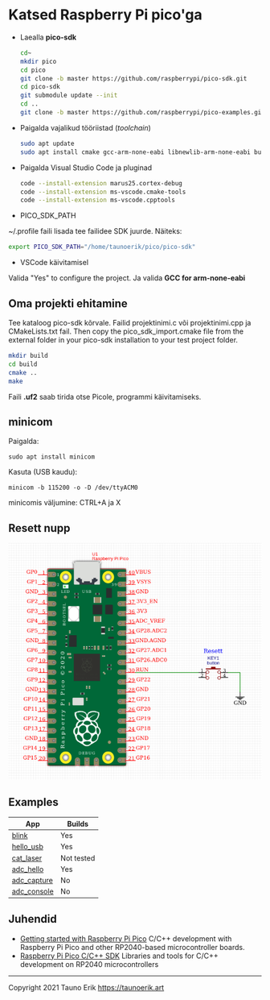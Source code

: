 # Katsed Raspberry Pi pico'ga

- Laealla **pico-sdk**
  
  ```Bash
  cd~
  mkdir pico
  cd pico
  git clone -b master https://github.com/raspberrypi/pico-sdk.git
  cd pico-sdk
  git submodule update --init
  cd ..
  git clone -b master https://github.com/raspberrypi/pico-examples.git
  ```

- Paigalda vajalikud tööriistad (_toolchain_)

  ```Bash
  sudo apt update
  sudo apt install cmake gcc-arm-none-eabi libnewlib-arm-none-eabi build-essential
  ```

- Paigalda Visual Studio Code ja pluginad

  ```Bash
  code --install-extension marus25.cortex-debug
  code --install-extension ms-vscode.cmake-tools
  code --install-extension ms-vscode.cpptools
  ```

- PICO_SDK_PATH

~/.profile faili lisada tee failidee SDK juurde. Näiteks:

```Bash
export PICO_SDK_PATH="/home/taunoerik/pico/pico-sdk"
```

- VSCode käivitamisel

Valida "Yes" to configure the project. Ja valida **GCC for arm-none-eabi**

## Oma projekti ehitamine

Tee kataloog pico-sdk kõrvale.
Failid projektinimi.c või projektinimi.cpp ja CMakeLists.txt fail.
Then copy the pico_sdk_import.cmake file from the external folder in your pico-sdk installation to your test project folder.

  ```Bash
  mkdir build
  cd build
  cmake ..
  make
  ```

Faili **.uf2** saab tirida otse Picole, programmi käivitamiseks.

## minicom

Paigalda:

    sudo apt install minicom

Kasuta (USB kaudu):

    minicom -b 115200 -o -D /dev/ttyACM0

minicomis väljumine: CTRL+A ja X

## Resett nupp

![Pico resett button](./img/pico_resett.png)

## Examples

App|Builds
---|---
[blink](blink/) | Yes
[hello_usb](hello_usb/) | Yes
[cat_laser](cat_laser/) | Not tested
[adc_hello](adc_hello/) | Yes
[adc_capture](adc_capture/) | No
[adc_console](adc_console/) | No

## Juhendid

- [Getting started with Raspberry Pi Pico](https://datasheets.raspberrypi.org/pico/getting-started-with-pico.pdf) C/C++ development with Raspberry Pi Pico and other RP2040-based microcontroller boards.
- [Raspberry Pi Pico C/C++ SDK](https://datasheets.raspberrypi.org/pico/raspberry-pi-pico-c-sdk.pdf) Libraries and tools for C/C++ development on RP2040 microcontrollers

 ___

Copyright 2021 Tauno Erik https://taunoerik.art
